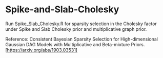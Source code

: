 # Spike-and-Slab-Cholesky

Run Spike_Slab_Cholesky.R for sparsity selection in the Cholesky factor under Spike and Slab Cholesky prior and multiplicative graph prior.

Reference: Consistent Bayesian Sparsity Selection for High-dimensional Gaussian DAG Models with Multiplicative and Beta-mixture Priors. [https://arxiv.org/abs/1903.03531]
